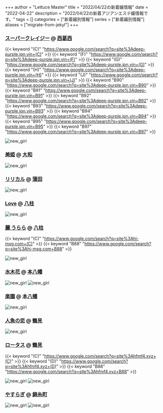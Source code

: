 +++
author = "Lettuce Master"
title = "2022/04/22の新着嬢情報"
date = "2022-04-22"
description = "2022/04/22の新着アジアンエステ嬢情報です。"
tags = []
categories = ["新着嬢別情報"]
series = ["新着嬢別情報"]
aliases = ["migrate-from-jekyl"]
+++
### [スーパークレイジー](https://deep-purple.jpn.vin/) @ [西葛西](/post/nishikasai)
{{< keyword "(C)" "https://www.google.com/search?q=site%3Adeep-purple.jpn.vin+(C)" >}} {{< keyword "(F)" "https://www.google.com/search?q=site%3Adeep-purple.jpn.vin+(F)" >}} {{< keyword "(G)" "https://www.google.com/search?q=site%3Adeep-purple.jpn.vin+(G)" >}} {{< keyword "(H)" "https://www.google.com/search?q=site%3Adeep-purple.jpn.vin+(H)" >}} {{< keyword "(J)" "https://www.google.com/search?q=site%3Adeep-purple.jpn.vin+(J)" >}} {{< keyword "B90" "https://www.google.com/search?q=site%3Adeep-purple.jpn.vin+B90" >}} {{< keyword "B91" "https://www.google.com/search?q=site%3Adeep-purple.jpn.vin+B91" >}} {{< keyword "B92" "https://www.google.com/search?q=site%3Adeep-purple.jpn.vin+B92" >}} {{< keyword "B93" "https://www.google.com/search?q=site%3Adeep-purple.jpn.vin+B93" >}} {{< keyword "B94" "https://www.google.com/search?q=site%3Adeep-purple.jpn.vin+B94" >}} {{< keyword "B95" "https://www.google.com/search?q=site%3Adeep-purple.jpn.vin+B95" >}} {{< keyword "B97" "https://www.google.com/search?q=site%3Adeep-purple.jpn.vin+B97" >}} 

![new_girl](https://deep-purple.jpn.vin/photos/sites/34/2022/04/2022042117414499.jpg_300X450.jpg)
### [美姫](http://hfmk14.xyz/) @ [大和](/post/yamato)


![new_girl](https://i.imgur.com/deAc0A8.jpeg)
### [リリカル](http://chijolioou.xyz/) @ [蒲田](/post/kamata)


![new_girl](https://i.imgur.com/c7S158c.png)
### [Love](http://hi-msg.com/love999/) @ [八柱](/post/yabashira)


![new_girl](https://i.imgur.com/nBYDnVV.jpeg)
### [麗 うらら](http://hi-msg.com/urara777/) @ [八柱](/post/yabashira)
{{< keyword "(C)" "https://www.google.com/search?q=site%3Ahi-msg.com+(C)" >}} {{< keyword "B88" "https://www.google.com/search?q=site%3Ahi-msg.com+B88" >}} 

![new_girl](https://i.imgur.com/2TqIUWc.jpeg)
### [水木花](http://hfmj15.xyz/) @ [本八幡](/post/motoyawata)


![new_girl](https://i.imgur.com/eA7AVHY.jpeg)
![new_girl](https://i.imgur.com/VWizXPn.jpeg)
### [楽園](http://www.rakuen.esturl.com/) @ [本八幡](/post/motoyawata)


![new_girl](https://i.imgur.com/BQqZvxx.jpeg)
### [人魚の恋](http://genkimori.ests.jp/) @ [鶴見](/post/tsurumi)


![new_girl](https://i.imgur.com/Rs1V0rE.jpeg)
### [ロータス](http://hfmf4.xyz/) @ [鶴見](/post/tsurumi)
{{< keyword "(C)" "https://www.google.com/search?q=site%3Ahfmf4.xyz+(C)" >}} {{< keyword "(D)" "https://www.google.com/search?q=site%3Ahfmf4.xyz+(D)" >}} {{< keyword "B88" "https://www.google.com/search?q=site%3Ahfmf4.xyz+B88" >}} 

![new_girl](https://i.imgur.com/gCLn05R.jpeg)
![new_girl](https://i.imgur.com/E0jQysl.jpeg)
### [やすらぎ](http://www.yashurage.xyz/) @ [錦糸町](/post/kinshicho)


![new_girl](https://i.imgur.com/J1G9aEk.jpeg)
![new_girl](https://i.imgur.com/m8E809M.jpeg)

